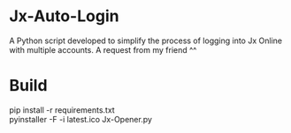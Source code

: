 # Jx-Auto-Login
A Python script developed to simplify the process of logging into Jx Online with multiple accounts. A request from my friend ^^

# Build
pip install -r requirements.txt <br>
pyinstaller -F -i latest.ico Jx-Opener.py
